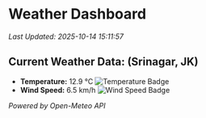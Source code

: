 
# Weather Dashboard

_Last Updated: 2025-10-14 15:11:57_

## Current Weather Data: (Srinagar, JK)
- **Temperature:** 12.9 °C ![Temperature Badge](https://img.shields.io/badge/Temperature-Low%20Temp-blue)
- **Wind Speed:** 6.5 km/h ![Wind Speed Badge](https://img.shields.io/badge/Wind%20Speed-Light%20Wind-blue)

*Powered by Open-Meteo API*
